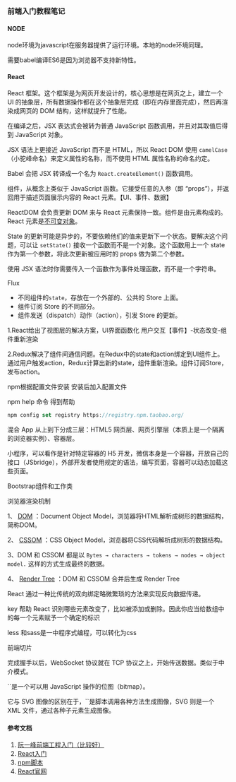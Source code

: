 ### 前端入门教程笔记

#### NODE

node环境为javascript在服务器提供了运行环境。本地的node环境同理。

需要babel编译ES6是因为浏览器不支持新特性。

#### React

React 框架。这个框架是为网页开发设计的，核心思想是在网页之上，建立一个 UI 的抽象层，所有数据操作都在这个抽象层完成（即在内存里面完成），然后再渲染成网页的 DOM 结构，这样就提升了性能。

在编译之后，JSX 表达式会被转为普通 JavaScript 函数调用，并且对其取值后得到 JavaScript 对象。

 JSX 语法上更接近 JavaScript 而不是 HTML，所以 React DOM 使用 `camelCase`（小驼峰命名）来定义属性的名称，而不使用 HTML 属性名称的命名约定。

Babel 会把 JSX 转译成一个名为 `React.createElement()` 函数调用。

组件，从概念上类似于 JavaScript 函数。它接受任意的入参（即 “props”），并返回用于描述页面展示内容的 React 元素。【UI、事件、数据】

ReactDOM 会负责更新 DOM 来与 React 元素保持一致。组件是由元素构成的。React 元素是[不可变对象](https://en.wikipedia.org/wiki/Immutable_object)。

State 的更新可能是异步的，不要依赖他们的值来更新下一个状态。要解决这个问题，可以让 `setState()` 接收一个函数而不是一个对象。这个函数用上一个 state 作为第一个参数，将此次更新被应用时的 props 做为第二个参数。



使用 JSX 语法时你需要传入一个函数作为事件处理函数，而不是一个字符串。

Flux

- 不同组件的`state`，存放在一个外部的、公共的 Store 上面。
- 组件订阅 Store 的不同部分。
- 组件发送（dispatch）动作（action），引发 Store 的更新。

1.React给出了视图层的解决方案，UI界面函数化  用户交互【事件】-状态改变-组件重新渲染

2.Redux解决了组件间通信问题。在Redux中的state和action绑定到UI组件上。通过用户触发action，Redux计算出新的state，组件重新渲染。组件订阅Store，发布action。

npm根据配置文件安装 安装后加入配置文件

npm help 命令 得到帮助

```javascript
npm config set registry https://registry.npm.taobao.org/
```

混合 App 从上到下分成三层：HTML5 网页层、网页引擎层（本质上是一个隔离的浏览器实例）、容器层。

小程序，可以看作是针对特定容器的 H5 开发，微信本身是一个容器，开放自己的接口（JSbridge），外部开发者使用规定的语法，编写页面，容器可以动态加载这些页面。

Bootstrap组件和工作类

浏览器渲染机制

1、 [DOM](https://developers.google.com/web/fundamentals/performance/critical-rendering-path/constructing-the-object-model?hl=en#document-object-model-dom) ：Document Object Model，浏览器将HTML解析成树形的数据结构，简称DOM。

2、 [CSSOM](https://developers.google.com/web/fundamentals/performance/critical-rendering-path/constructing-the-object-model?hl=en#css-object-model-cssom) ：CSS Object Model，浏览器将CSS代码解析成树形的数据结构。

3、DOM 和 CSSOM 都是以 `Bytes → characters → tokens → nodes → object model.` 这样的方式生成最终的数据。

4、 [Render Tree](https://developers.google.com/web/fundamentals/performance/critical-rendering-path/render-tree-construction?hl=en) ：DOM 和 CSSOM 合并后生成 Render Tree

React 通过一种比传统的双向绑定略微繁琐的方法来实现反向数据传递。

key 帮助 React 识别哪些元素改变了，比如被添加或删除。因此你应当给数组中的每一个元素赋予一个确定的标识

less 和sass是一中程序式编程，可以转化为css

前端切片



完成握手以后，WebSocket 协议就在 TCP 协议之上，开始传送数据。类似于中介模式。

``是一个可以用 JavaScript 操作的位图（bitmap）。

它与 SVG 图像的区别在于，``是脚本调用各种方法生成图像，SVG 则是一个 XML 文件，通过各种子元素生成图像。

#### 参考文档

1. [阮一峰前端工程入门（比较好）](https://github.com/ruanyf/jstraining/tree/master/demos)
2. [React入门](http://www.ruanyifeng.com/blog/2015/03/react.html)
3. [npm脚本](http://www.ruanyifeng.com/blog/2016/10/npm_scripts.html)
4. [React官网](https://zh-hans.reactjs.org/docs/conditional-rendering.html)


